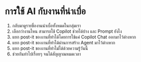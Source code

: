 
# การใช้ AI กับงานที่น่าเบื่อ

1. กลับมาดูรายชื่องานน่าเบื่อทั้งหมดในกลุ่มเรา 
2. เลือกว่างานไหน สามารถใช้ Copilot ช่วยได้บ้าง และ Prompt ยังไง
3. แยก post-it ของงานที่ทำได้โดยการใช้แค่ Copilot Chat ออกมาไว้ต่างหาก
4. แยก post-it ของงานที่ทำได้ผ่านการสร้าง Agent มาไว้ต่างหาก
5. แยก post-it ของงานที่ทำไม่ได้ด้วยความรู้วันนี้
6. ช่วยกันทำไปเรื่อยๆ จนได้สัญญาณหมดเวลา
